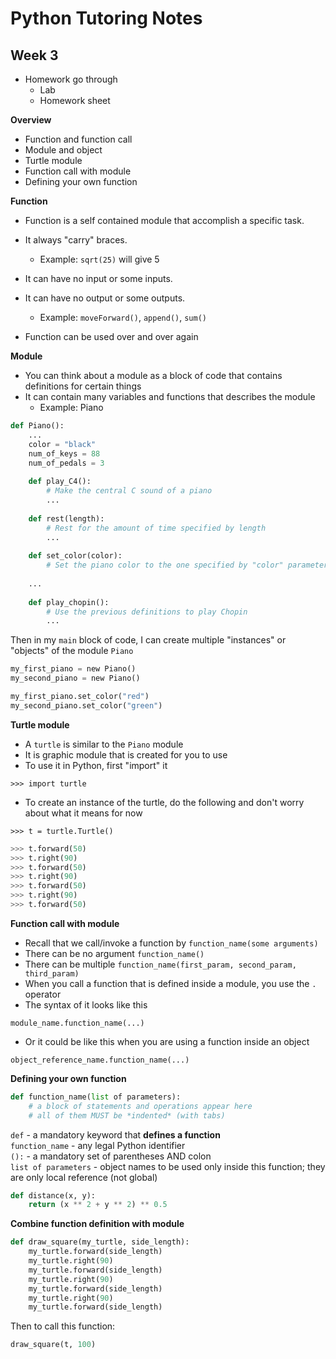 Python Tutoring Notes
========
Week 3
-----
* Homework go through
	* Lab
	* Homework sheet

**Overview**  

* Function and function call
* Module and object
* Turtle module
* Function call with module
* Defining your own function

**Function**

* Function is a self contained module that accomplish a specific task.  
* It always "carry" braces.  
	* Example: `sqrt(25)` will give 5

* It can have no input or some inputs.
* It can have no output or some outputs.
	* Example: `moveForward()`, `append()`, `sum()`
* Function can be used over and over again

**Module**

* You can think about a module as a block of code that contains definitions for certain things
* It can contain many variables and functions that describes the module
	* Example: Piano

~~~python
def Piano():
	...
	color = "black"
	num_of_keys = 88
	num_of_pedals = 3
	
	def play_C4():
		# Make the central C sound of a piano
		...
	
	def rest(length):
		# Rest for the amount of time specified by length
		...
	
	def set_color(color):
		# Set the piano color to the one specified by "color" parameter
	
	...
	
	def play_chopin():
		# Use the previous definitions to play Chopin
		...
~~~

Then in my `main` block of code, I can create multiple "instances" or "objects" of the module `Piano`

~~~python
my_first_piano = new Piano()
my_second_piano = new Piano()

my_first_piano.set_color("red")
my_second_piano.set_color("green")
~~~

**Turtle module**  

* A `turtle` is similar to the `Piano` module
* It is graphic module that is created for you to use
* To use it in Python, first "import" it 

`>>> import turtle`

* To create an instance of the turtle, do the following and don't worry about what it means for now

`>>> t = turtle.Turtle()`

~~~python
>>> t.forward(50)
>>> t.right(90)
>>> t.forward(50)
>>> t.right(90)
>>> t.forward(50)
>>> t.right(90)
>>> t.forward(50)
~~~

**Function call with module**

* Recall that we call/invoke a function by `function_name(some arguments)`
* There can be no argument `function_name()`
* There can be multiple `function_name(first_param, second_param, third_param)`
* When you call a function that is defined inside a module, you use the `.` operator
* The syntax of it looks like this

`module_name.function_name(...)`

* Or it could be like this when you are using a function inside an object

`object_reference_name.function_name(...)`

**Defining your own function**

~~~python
def function_name(list of parameters):
	# a block of statements and operations appear here
	# all of them MUST be *indented* (with tabs)
~~~

`def` - a mandatory keyword that **defines a function**  
`function_name` - any legal Python identifier  
`():` - a mandatory set of parentheses AND colon  
`list of parameters` - object names to be used only inside this function; they are only local reference (not global)  

~~~python
def distance(x, y):
	return (x ** 2 + y ** 2) ** 0.5
~~~

**Combine function definition with module**  

~~~python
def draw_square(my_turtle, side_length):
	my_turtle.forward(side_length)
	my_turtle.right(90)
	my_turtle.forward(side_length)
	my_turtle.right(90)
	my_turtle.forward(side_length)
	my_turtle.right(90)
	my_turtle.forward(side_length)
~~~
Then to call this function:

~~~python
draw_square(t, 100)
~~~